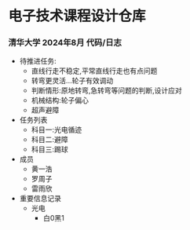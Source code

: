 # 电子技术课程设计仓库
### 清华大学 2024年8月 代码/日志
- 待推进任务:
    - 直线行走不稳定,平常直线行走也有点问题
    - 转弯更灵活...轮子有效调动
    - 判断情形:原地转弯,急转弯等问题的判断,设计应对
    - 机械结构:轮子偏心
    - 超声避障
- 任务列表
    - 科目一:光电循迹
    - 科目二:避障
    - 科目三:踢球
- 成员
    - 黄一浩
    - 罗周子
    - 雷雨欣
- 重要信息记录
    - 光电
        - 白0黑1
